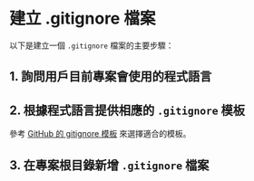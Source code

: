 # 建立 .gitignore 檔案

以下是建立一個 `.gitignore` 檔案的主要步驟：

## 1. 詢問用戶目前專案會使用的程式語言

## 2. 根據程式語言提供相應的 `.gitignore` 模板

參考 [GitHub 的 gitignore 模板](https://github.com/github/gitignore) 來選擇適合的模板。

## 3. 在專案根目錄新增 `.gitignore` 檔案
